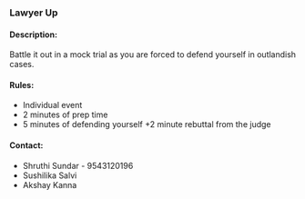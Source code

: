 ### Lawyer Up

#### <!-- <i class="fas fa-edit"></i> --> Description:
Battle it out in a mock trial as you are forced to defend yourself in outlandish cases.

#### <!-- <i class="fas fa-bullhorn"></i> --> Rules:
   + Individual event
   + 2 minutes of prep time
   + 5 minutes of defending yourself +2 minute rebuttal from the judge

#### <!-- <i class="fas fa-phone"></i> --> Contact:
+ Shruthi Sundar - 9543120196
+ Sushilika Salvi
+ Akshay Kanna
